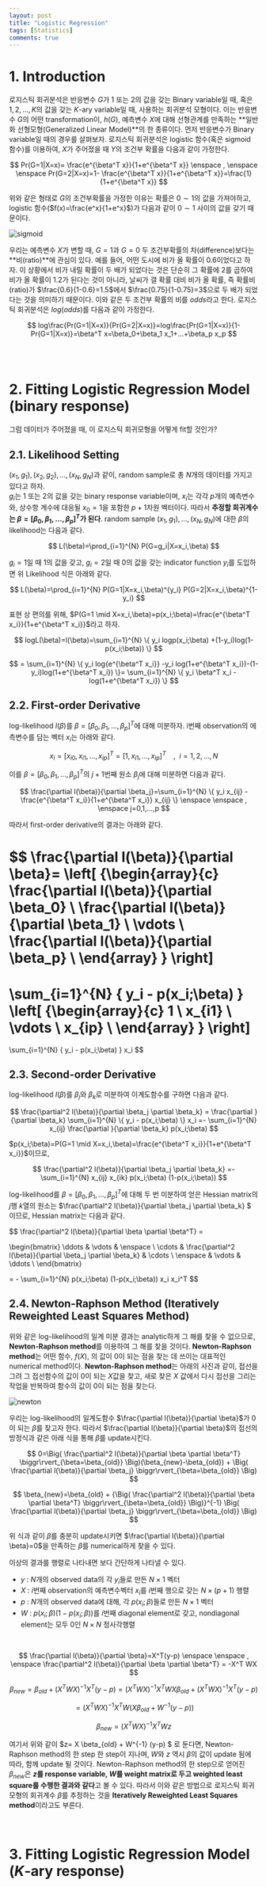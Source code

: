 ```yaml
---
layout: post
title: "Logistic Regression"
tags: [Statistics]
comments: true
---
```


# 1. Introduction

로지스틱 회귀분석은 반응변수 $G$가 $1$ 또는 $2$의 값을 갖는 Binary variable일 때, 혹은 $1,2,...,K$의 값을 갖는 $K$-ary variable일 때, 사용하는 회귀분석 모형이다. 이는 반응변수 $G$의 어떤 transformation이, $h(G)$, 예측변수 $X$에 대해 선형관계를 만족하는 **일반화 선형모형(Generalized Linear Model)**의 한 종류이다. 먼저 반응변수가 Binary variable일 때의 경우를 살펴보자. 로지스틱 회귀분석은 logistic 함수(혹은 sigmoid 함수)를 이용하여, $X$가 주어졌을 때 $Y$의 조건부 확률을 다음과 같이 가정한다.

$$
Pr(G=1|X=x)= \frac{e^{\beta^T x}}{1+e^{\beta^T x}} \enspace , \enspace \enspace Pr(G=2|X=x)=1- \frac{e^{\beta^T x}}{1+e^{\beta^T x}}=\frac{1}{1+e^{\beta^T x}}
$$

위와 같은 형태로 $G$의 조건부확률을 가정한 이유는 확률은 $0\sim1$의 값을 가져야하고, logistic 함수($f(x)=\frac{e^x}{1+e^x}$)가 다음과 같이 $0\sim1$ 사이의 값을 갖기 때문이다.

![sigmoid](/images/sigmoid.PNG)

우리는 예측변수 $X$가 변할 때, $G=1$과 $G=0$ 두 조건부확률의 차(difference)보다는 **비(ratio)**에 관심이 있다. 예를 들어, 어떤 도시에 비가 올 확률이 $0.6$이었다고 하자. 이 상황에서 비가 내릴 확률이 두 배가 되었다는 것은 단순히 그 확률에 2를 곱하여 비가 올 확률이 $1.2$가 된다는 것이 아니라, 날씨가 갤 확률 대비 비가 올 확률, 즉 확률비(ratio)가 $\frac{0.6}{1-0.6}=1.5$에서 $\frac{0.75}{1-0.75}=3$으로 두 배가 되었다는 것을 의미하기 때문이다. 이와 같은 두 조건부 확률의 비를 $odds$라고 한다. 로지스틱 회귀분석은 $log(odds)$를 다음과 같이 가정한다.

$$
log\frac{Pr(G=1|X=x)}{Pr(G=2|X=x)}=log\frac{Pr(G=1|X=x)}{1-Pr(G=1|X=x)}=\beta^T x=\beta_0+\beta_1 x_1+...+\beta_p x_p
$$

<br>
<br>

# 2. Fitting Logistic Regression Model (binary response)
그럼 데이터가 주어졌을 때, 이 로지스틱 회귀모형을 어떻게 fit할 것인가?  
## 2.1. Likelihood Setting
$(x_1,g_1),(x_2,g_2),...,(x_N,g_N)$과 같이, random sample로 총 $N$개의 데이터를 가지고 있다고 하자.  
$g_i$는 $1$ 또는 $2$의 값을 갖는 binary response variable이며, $x_i$는 각각 $p$개의 예측변수와, 상수항 계수에 대응될 $x_0=1$을 포함한 $p+1$차원 벡터이다. 따라서 **추정할 회귀계수는 $\beta=[\beta_0,\beta_1,...,\beta_p]^T$가 된다**. random sample $(x_1,g_1),...,(x_N,g_N)$에 대한 $\beta$의 likelihood는 다음과 같다.

$$
L(\beta)=\prod_{i=1}^{N} P(G=g_i|X=x_i,\beta)
$$

$g_i=1$일 때 $1$의 값을 갖고, $g_i=2$일 때 $0$의 값을 갖는 indicator function $y_i$를 도입하면 위 Likelihood 식은 아래와 같다.

$$
L(\beta)=\prod_{i=1}^{N} P(G=1|X=x_i,\beta)^{y_i} P(G=2|X=x_i,\beta)^{1-y_i}
$$

표현 상 편의를 위해, $P(G=1 \mid X=x_i,\beta)=p(x_i;\beta)=\frac{e^{\beta^T x_i}}{1+e^{\beta^T x_i}}$라고 하자.

$$
logL(\beta)=l(\beta)=\sum_{i=1}^{N} \{ y_i logp(x_i;\beta) +(1-y_i)log(1-p(x_i;\beta)) \} 
$$

$$
= \sum_{i=1}^{N} \{ y_i log{e^{\beta^T x_i}} -y_i log(1+e^{\beta^T x_i})-(1-y_i)log(1+e^{\beta^T x_i}) \}= \sum_{i=1}^{N} \{ y_i \beta^T x_i -log(1+e^{\beta^T x_i}) \}
$$

## 2.2. First-order Derivative
log-likelihood $l(\beta)$를 $\beta=[\beta_0,\beta_1,...,\beta_p]^T$에 대해 미분하자. i번째 observation의 에측변수를 담는 벡터 $x_i$는 아래와 같다.

$$
x_i=[x_{i0},x_{i1},...,x_{ip}]^T=[1,x_{i1},...,x_{ip}]^T \enspace \enspace , \enspace i=1,2,...,N
$$

이를 $\beta=[\beta_0,\beta_1,...,\beta_p]^T$의 $j+1$번째 원소 $\beta_j$에 대해 미분하면 다음과 같다.

$$
\frac{\partial l(\beta)}{\partial \beta_j}=\sum_{i=1}^{N} \{ y_i  x_{ij} -\frac{e^{\beta^T x_i}}{1+e^{\beta^T x_i}} x_{ij}  \} \enspace \enspace , \enspace j=0,1,...,p
$$

따라서 first-order derivative의 결과는 아래와 같다.

$$
\frac{\partial l(\beta)}{\partial \beta}=
\left[ {\begin{array}{c}
   \frac{\partial l(\beta)}{\partial \beta_0} \\
   \frac{\partial l(\beta)}{\partial \beta_1} \\
   \vdots \\
   \frac{\partial l(\beta)}{\partial \beta_p} \\
  \end{array} } \right]
=
\sum_{i=1}^{N} \{ y_i  - p(x_i;\beta)  \} 
\left[ {\begin{array}{c}
   1 \\
   x_{i1} \\
   \vdots \\
   x_{ip} \\
  \end{array} } \right]
=
\sum_{i=1}^{N} \{ y_i - p(x_i;\beta)  \} x_i
$$

## 2.3. Second-order Derivative
log-likelihood $l(\beta)$를 $\beta_j$와 $\beta_k$로 미분하여 이계도함수를 구하면 다음과 같다.

$$
\frac{\partial^2 l(\beta)}{\partial \beta_j \partial \beta_k} = \frac{\partial }{\partial \beta_k} \sum_{i=1}^{N} \{ y_i - p(x_i;\beta)  \} x_i  =- \sum_{i=1}^{N}  x_{ij} \frac{\partial }{\partial \beta_k} p(x_i;\beta) 
$$

$p(x_i;\beta)=P(G=1 \mid X=x_i,\beta)=\frac{e^{\beta^T x_i}}{1+e^{\beta^T x_i}}$이므로,

$$
\frac{\partial^2 l(\beta)}{\partial \beta_j \partial \beta_k} =- \sum_{i=1}^{N}   x_{ij}  x_{ik} p(x_i;\beta) (1-p(x_i;\beta))
$$

log-likelihood를  $\beta=[\beta_0,\beta_1,...,\beta_p]^T$에 대해 두 번 미분하여 얻은 Hessian matrix의 $j$행 $k$열의 원소는 $\frac{\partial^2 l(\beta)}{\partial \beta_j \partial \beta_k} $ 이므로, Hessian matrix는 다음과 같다.

$$
\frac{\partial^2 l(\beta)}{\partial \beta \partial \beta^T} = 

\begin{bmatrix}
  \ddots & \vdots & \enspace \\
  \cdots & \frac{\partial^2 l(\beta)}{\partial \beta_j \partial \beta_k}  & \cdots \\
  \enspace & \vdots  & \ddots  \\
 \end{bmatrix}
 
= - \sum_{i=1}^{N}  p(x_i;\beta) (1-p(x_i;\beta)) x_i x_i^T
$$

## 2.4. Newton-Raphson Method (Iteratively Reweighted Least Squares Method)
위와 같은 log-likelihood의 일계 미분 결과는 analytic하게 그 해를 찾을 수 없으므로, **Newton-Raphson method**를 이용하여 그 해를 찾을 것이다. **Newton-Raphson method**는 어떤 함수, $f(X)$, 의 값이 $0$이 되는 점을 찾는 데 쓰이는 대표적인 numerical method이다. **Newton-Raphson method**는 아래의 사진과 같이, 접선을 그려 그 접선함수의 값이 0이 되는 $X$값을 찾고, 새로 찾은 $X$ 값에서 다시 접선을 그리는 작업을 반복하여 함수의 값이 $0$이 되는 점을 찾는다.

![newton](/images/NewtonIteration_Ani.gif)

우리는 log-likelihood의 일계도함수 $\frac{\partial l(\beta)}{\partial \beta}$가 0이 되는 $\beta$를 찾고자 한다. 따라서 $\frac{\partial l(\beta)}{\partial \beta}$의 접선의 방정식과 같은 아래 식을 통해 $\beta$를 update시킨다.

$$
0=\Big( \frac{\partial^2 l(\beta)}{\partial \beta \partial \beta^T} \biggr\rvert_{\beta=\beta_{old}} \Big)(\beta_{new}-\beta_{old})
+
\Big(
\frac{\partial l(\beta)}{\partial \beta_j} \biggr\rvert_{\beta=\beta_{old}}
\Big)
$$

$$
\beta_{new}=\beta_{old} + {\Big( \frac{\partial^2 l(\beta)}{\partial \beta \partial \beta^T} \biggr\rvert_{\beta=\beta_{old}} \Big)}^{-1} \Big(
\frac{\partial l(\beta)}{\partial \beta_j} \biggr\rvert_{\beta=\beta_{old}}
\Big)
$$

위 식과 같이 $\beta$를 충분히 update시키면 $\frac{\partial l(\beta)}{\partial \beta}=0$을 만족하는 $\beta$를 numerical하게 찾을 수 있다.

이상의 결과를 행렬로 나타내면 보다 간단하게 나타낼 수 있다. 
 * $y$ : $N$개의 observed data의 각 $y_i$들로 만든 $N\times 1$ 벡터
 * $X$ : $i$번째 observation의 예측변수벡터 $x_i$를 $i$번째 행으로 갖는 $N\times (p+1)$ 행렬
 * $p$ : $N$개의 observed data에 대해, 각 $p(x_i;\beta)$들로 만든 $N\times 1$ 벡터
 * $W$ : $p(x_i;\beta)(1-p(x_i;\beta))$를 $i$번째 diagonal element로 갖고, nondiagonal element는 모두 $0$인 $N\times N$ 정사각행렬  
  
<br>
  
$$
\frac{\partial l(\beta)}{\partial \beta}=X^T(y-p) \enspace \enspace , \enspace \frac{\partial^2 l(\beta)}{\partial \beta \partial \beta^T} = -X^T WX
$$

$$
\beta_{new}=\beta_{old} + (X^T WX)^{-1} X^T(y-p)= (X^T WX)^{-1} X^T WX \beta_{old} + (X^T WX)^{-1} X^T(y-p)
$$

$$
= (X^T WX)^{-1} X^T W \Big( X \beta_{old} + W^{-1} (y-p) \Big)
$$

$$
\beta_{new}= (X^T WX)^{-1} X^T W z
$$

여기서 위와 같이 $z= X \beta_{old} + W^{-1} (y-p) $ 로 둔다면, Newton-Raphson method의 한 step 한 step이 지나며, $W$와 $z$ 역시 $\beta$의 값이 update 됨에 따라, 함께 update 될 것이다. Newton-Raphson method의 한 step으로 얻어진 $\beta_{new}$은 **$z$를 response variable, $W$를 weight matrix로 두고 weighted least square를 수행한 결과와 같다**고 볼 수 있다. 따라서 이와 같은 방법으로 로지스틱 회귀모형의 회귀계수 $\beta$를 추정하는 것을 **Iteratively Reweighted Least Squares method**이라고도 부른다.  
<br>
<br>
  
  

# 3. Fitting Logistic Regression Model ($K$-ary response)
